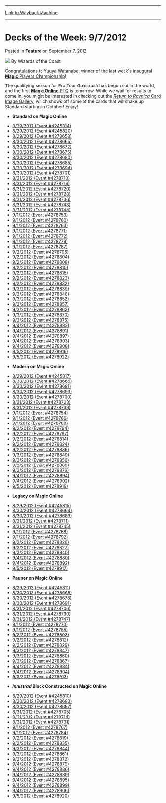 
---
[Link to Wayback Machine](https://web.archive.org/web/20220121014611/https://magic.wizards.com/en/articles/archive/feature/decks-week-972012-2012-09-07)

[_metadata_:wayback_url]:- "https://magic.wizards.com/en/articles/archive/feature/decks-week-972012-2012-09-07"
[_metadata_:wayback_raw_url]:- "https://web.archive.org/web/20220121014611id_/https://magic.wizards.com/en/articles/archive/feature/decks-week-972012-2012-09-07"
[_metadata_:wayback_capture_timestamp]:- "2022-01-21 01:46:11+00:00"
[_metadata_:description]:- "Congratulations to Yuuya Watanabe, winner of the last week's inaugural Magic Players Championship! The qualifying season for Pro Tour Gatecrash has begun out in the world, and the first Magic Online PTQ is tomorrow. While we wait for results to come in, you might be interested in checking out the Return to Ravnica Card Image Gallery, which shows off some of the cards that will"
[_metadata_:generator]:- "Drupal 7 (http://drupal.org)"
---


Decks of the Week: 9/7/2012
===========================



 Posted in **Feature**
 on September 7, 2012 






![](https://media.magic.wizards.com/styles/auth_small/public/images/person/wizards_author.jpg)
By Wizards of the Coast











Congratulations to Yuuya Watanabe, winner of the last week's inaugural [**Magic** Players Championship](/en/events/coverage/watanabe-wins-magic-players-championship)!   
  
 The qualifying season for Pro Tour *Gatecrash* has begun out in the world, and the first [**Magic Online** PTQ](http://www.wizards.com/Magic/TCG/Article.aspx?x=mtg/tcg/events/ptqmtgo/gatecrash/13) is tomorrow. While we wait for results to come in, you might be interested in checking out the [*Return to Ravnica* Card Image Gallery](http://www.wizards.com/magic/tcg/article.aspx?x=mtg/tcg/returntoravnica/cig), which shows off some of the cards that will shake up Standard starting in October! Enjoy! 

* **Standard on Magic Online**
+ [8/29/2012 (Event #4245814)](http://archive.wizards.com/Magic/Digital/MagicOnlineTourn.aspx?x=mtg/digital/magiconline/tourn/4245814)
+ [8/29/2012 (Event #4245820)](http://archive.wizards.com/Magic/Digital/MagicOnlineTourn.aspx?x=mtg/digital/magiconline/tourn/4245820)
+ [8/29/2012 (Event #4278658)](http://archive.wizards.com/Magic/Digital/MagicOnlineTourn.aspx?x=mtg/digital/magiconline/tourn/4278658)
+ [8/30/2012 (Event #4278665)](http://archive.wizards.com/Magic/Digital/MagicOnlineTourn.aspx?x=mtg/digital/magiconline/tourn/4278665)
+ [8/30/2012 (Event #4278672)](http://archive.wizards.com/Magic/Digital/MagicOnlineTourn.aspx?x=mtg/digital/magiconline/tourn/4278672)
+ [8/30/2012 (Event #4278675)](http://archive.wizards.com/Magic/Digital/MagicOnlineTourn.aspx?x=mtg/digital/magiconline/tourn/4278675)
+ [8/30/2012 (Event #4278680)](http://archive.wizards.com/Magic/Digital/MagicOnlineTourn.aspx?x=mtg/digital/magiconline/tourn/4278680)
+ [8/30/2012 (Event #4278685)](http://archive.wizards.com/Magic/Digital/MagicOnlineTourn.aspx?x=mtg/digital/magiconline/tourn/4278685)
+ [8/30/2012 (Event #4278694)](http://archive.wizards.com/Magic/Digital/MagicOnlineTourn.aspx?x=mtg/digital/magiconline/tourn/4278694)
+ [8/30/2012 (Event #4278701)](http://archive.wizards.com/Magic/Digital/MagicOnlineTourn.aspx?x=mtg/digital/magiconline/tourn/4278701)
+ [8/31/2012 (Event #4278710)](http://archive.wizards.com/Magic/Digital/MagicOnlineTourn.aspx?x=mtg/digital/magiconline/tourn/4278710)
+ [8/31/2012 (Event #4278716)](http://archive.wizards.com/Magic/Digital/MagicOnlineTourn.aspx?x=mtg/digital/magiconline/tourn/4278716)
+ [8/31/2012 (Event #4278720)](http://archive.wizards.com/Magic/Digital/MagicOnlineTourn.aspx?x=mtg/digital/magiconline/tourn/4278720)
+ [8/31/2012 (Event #4278728)](http://archive.wizards.com/Magic/Digital/MagicOnlineTourn.aspx?x=mtg/digital/magiconline/tourn/4278728)
+ [8/31/2012 (Event #4278736)](http://archive.wizards.com/Magic/Digital/MagicOnlineTourn.aspx?x=mtg/digital/magiconline/tourn/4278736)
+ [8/31/2012 (Event #4278743)](http://archive.wizards.com/Magic/Digital/MagicOnlineTourn.aspx?x=mtg/digital/magiconline/tourn/4278743)
+ [8/31/2012 (Event #4278744)](http://archive.wizards.com/Magic/Digital/MagicOnlineTourn.aspx?x=mtg/digital/magiconline/tourn/4278744)
+ [9/1/2012 (Event #4278753)](http://archive.wizards.com/Magic/Digital/MagicOnlineTourn.aspx?x=mtg/digital/magiconline/tourn/4278753)
+ [9/1/2012 (Event #4278760)](http://archive.wizards.com/Magic/Digital/MagicOnlineTourn.aspx?x=mtg/digital/magiconline/tourn/4278760)
+ [9/1/2012 (Event #4278763)](http://archive.wizards.com/Magic/Digital/MagicOnlineTourn.aspx?x=mtg/digital/magiconline/tourn/4278763)
+ [9/1/2012 (Event #4278771)](http://archive.wizards.com/Magic/Digital/MagicOnlineTourn.aspx?x=mtg/digital/magiconline/tourn/4278771)
+ [9/1/2012 (Event #4278772)](http://archive.wizards.com/Magic/Digital/MagicOnlineTourn.aspx?x=mtg/digital/magiconline/tourn/4278772)
+ [9/1/2012 (Event #4278779)](http://archive.wizards.com/Magic/Digital/MagicOnlineTourn.aspx?x=mtg/digital/magiconline/tourn/4278779)
+ [9/1/2012 (Event #4278787)](http://archive.wizards.com/Magic/Digital/MagicOnlineTourn.aspx?x=mtg/digital/magiconline/tourn/4278787)
+ [9/2/2012 (Event #4278795)](http://archive.wizards.com/Magic/Digital/MagicOnlineTourn.aspx?x=mtg/digital/magiconline/tourn/4278795)
+ [9/2/2012 (Event #4278804)](http://archive.wizards.com/Magic/Digital/MagicOnlineTourn.aspx?x=mtg/digital/magiconline/tourn/4278804)
+ [9/2/2012 (Event #4278808)](http://archive.wizards.com/Magic/Digital/MagicOnlineTourn.aspx?x=mtg/digital/magiconline/tourn/4278808)
+ [9/2/2012 (Event #4278810)](http://archive.wizards.com/Magic/Digital/MagicOnlineTourn.aspx?x=mtg/digital/magiconline/tourn/4278810)
+ [9/2/2012 (Event #4278815)](http://archive.wizards.com/Magic/Digital/MagicOnlineTourn.aspx?x=mtg/digital/magiconline/tourn/4278815)
+ [9/2/2012 (Event #4278823)](http://archive.wizards.com/Magic/Digital/MagicOnlineTourn.aspx?x=mtg/digital/magiconline/tourn/4278823)
+ [9/2/2012 (Event #4278832)](http://archive.wizards.com/Magic/Digital/MagicOnlineTourn.aspx?x=mtg/digital/magiconline/tourn/4278832)
+ [9/3/2012 (Event #4278839)](http://archive.wizards.com/Magic/Digital/MagicOnlineTourn.aspx?x=mtg/digital/magiconline/tourn/4278839)
+ [9/3/2012 (Event #4278848)](http://archive.wizards.com/Magic/Digital/MagicOnlineTourn.aspx?x=mtg/digital/magiconline/tourn/4278848)
+ [9/3/2012 (Event #4278852)](http://archive.wizards.com/Magic/Digital/MagicOnlineTourn.aspx?x=mtg/digital/magiconline/tourn/4278852)
+ [9/3/2012 (Event #4278857)](http://archive.wizards.com/Magic/Digital/MagicOnlineTourn.aspx?x=mtg/digital/magiconline/tourn/4278857)
+ [9/3/2012 (Event #4278863)](http://archive.wizards.com/Magic/Digital/MagicOnlineTourn.aspx?x=mtg/digital/magiconline/tourn/4278863)
+ [9/3/2012 (Event #4278870)](http://archive.wizards.com/Magic/Digital/MagicOnlineTourn.aspx?x=mtg/digital/magiconline/tourn/4278870)
+ [9/3/2012 (Event #4278875)](http://archive.wizards.com/Magic/Digital/MagicOnlineTourn.aspx?x=mtg/digital/magiconline/tourn/4278875)
+ [9/4/2012 (Event #4278883)](http://archive.wizards.com/Magic/Digital/MagicOnlineTourn.aspx?x=mtg/digital/magiconline/tourn/4278883)
+ [9/4/2012 (Event #4278891)](http://archive.wizards.com/Magic/Digital/MagicOnlineTourn.aspx?x=mtg/digital/magiconline/tourn/4278891)
+ [9/4/2012 (Event #4278897)](http://archive.wizards.com/Magic/Digital/MagicOnlineTourn.aspx?x=mtg/digital/magiconline/tourn/4278897)
+ [9/4/2012 (Event #4278903)](http://archive.wizards.com/Magic/Digital/MagicOnlineTourn.aspx?x=mtg/digital/magiconline/tourn/4278903)
+ [9/4/2012 (Event #4278908)](http://archive.wizards.com/Magic/Digital/MagicOnlineTourn.aspx?x=mtg/digital/magiconline/tourn/4278908)
+ [9/5/2012 (Event #4278916)](http://archive.wizards.com/Magic/Digital/MagicOnlineTourn.aspx?x=mtg/digital/magiconline/tourn/4278916)
+ [9/5/2012 (Event #4278922)](http://archive.wizards.com/Magic/Digital/MagicOnlineTourn.aspx?x=mtg/digital/magiconline/tourn/4278922)
* **Modern on Magic Online**
+ [8/29/2012 (Event #4245817)](http://archive.wizards.com/Magic/Digital/MagicOnlineTourn.aspx?x=mtg/digital/magiconline/tourn/4245817)
+ [8/30/2012 (Event #4278666)](http://archive.wizards.com/Magic/Digital/MagicOnlineTourn.aspx?x=mtg/digital/magiconline/tourn/4278666)
+ [8/30/2012 (Event #4278681)](http://archive.wizards.com/Magic/Digital/MagicOnlineTourn.aspx?x=mtg/digital/magiconline/tourn/4278681)
+ [8/30/2012 (Event #4278693)](http://archive.wizards.com/Magic/Digital/MagicOnlineTourn.aspx?x=mtg/digital/magiconline/tourn/4278693)
+ [8/30/2012 (Event #4278700)](http://archive.wizards.com/Magic/Digital/MagicOnlineTourn.aspx?x=mtg/digital/magiconline/tourn/4278700)
+ [8/31/2012 (Event #4278723)](http://archive.wizards.com/Magic/Digital/MagicOnlineTourn.aspx?x=mtg/digital/magiconline/tourn/4278723)
+ [8/31/2012 (Event #4278739)](http://archive.wizards.com/Magic/Digital/MagicOnlineTourn.aspx?x=mtg/digital/magiconline/tourn/4278739)
+ [9/1/2012 (Event #4278754)](http://archive.wizards.com/Magic/Digital/MagicOnlineTourn.aspx?x=mtg/digital/magiconline/tourn/4278754)
+ [9/1/2012 (Event #4278766)](http://archive.wizards.com/Magic/Digital/MagicOnlineTourn.aspx?x=mtg/digital/magiconline/tourn/4278766)
+ [9/1/2012 (Event #4278780)](http://archive.wizards.com/Magic/Digital/MagicOnlineTourn.aspx?x=mtg/digital/magiconline/tourn/4278780)
+ [9/2/2012 (Event #4278794)](http://archive.wizards.com/Magic/Digital/MagicOnlineTourn.aspx?x=mtg/digital/magiconline/tourn/4278794)
+ [9/2/2012 (Event #4278797)](http://archive.wizards.com/Magic/Digital/MagicOnlineTourn.aspx?x=mtg/digital/magiconline/tourn/4278797)
+ [9/2/2012 (Event #4278814)](http://archive.wizards.com/Magic/Digital/MagicOnlineTourn.aspx?x=mtg/digital/magiconline/tourn/4278814)
+ [9/2/2012 (Event #4278824)](http://archive.wizards.com/Magic/Digital/MagicOnlineTourn.aspx?x=mtg/digital/magiconline/tourn/4278824)
+ [9/2/2012 (Event #4278836)](http://archive.wizards.com/Magic/Digital/MagicOnlineTourn.aspx?x=mtg/digital/magiconline/tourn/4278836)
+ [9/3/2012 (Event #4278849)](http://archive.wizards.com/Magic/Digital/MagicOnlineTourn.aspx?x=mtg/digital/magiconline/tourn/4278849)
+ [9/3/2012 (Event #4278856)](http://archive.wizards.com/Magic/Digital/MagicOnlineTourn.aspx?x=mtg/digital/magiconline/tourn/4278856)
+ [9/3/2012 (Event #4278869)](http://archive.wizards.com/Magic/Digital/MagicOnlineTourn.aspx?x=mtg/digital/magiconline/tourn/4278869)
+ [9/3/2012 (Event #4278876)](http://archive.wizards.com/Magic/Digital/MagicOnlineTourn.aspx?x=mtg/digital/magiconline/tourn/4278876)
+ [9/4/2012 (Event #4278894)](http://archive.wizards.com/Magic/Digital/MagicOnlineTourn.aspx?x=mtg/digital/magiconline/tourn/4278894)
+ [9/4/2012 (Event #4278902)](http://archive.wizards.com/Magic/Digital/MagicOnlineTourn.aspx?x=mtg/digital/magiconline/tourn/4278902)
+ [9/5/2012 (Event #4278919)](http://archive.wizards.com/Magic/Digital/MagicOnlineTourn.aspx?x=mtg/digital/magiconline/tourn/4278919)
* **Legacy on Magic Online**
+ [8/29/2012 (Event #4245815)](http://archive.wizards.com/Magic/Digital/MagicOnlineTourn.aspx?x=mtg/digital/magiconline/tourn/4245815)
+ [8/30/2012 (Event #4278664)](http://archive.wizards.com/Magic/Digital/MagicOnlineTourn.aspx?x=mtg/digital/magiconline/tourn/4278664)
+ [8/30/2012 (Event #4278689)](http://archive.wizards.com/Magic/Digital/MagicOnlineTourn.aspx?x=mtg/digital/magiconline/tourn/4278689)
+ [8/31/2012 (Event #4278711)](http://archive.wizards.com/Magic/Digital/MagicOnlineTourn.aspx?x=mtg/digital/magiconline/tourn/4278711)
+ [8/31/2012 (Event #4278745)](http://archive.wizards.com/Magic/Digital/MagicOnlineTourn.aspx?x=mtg/digital/magiconline/tourn/4278745)
+ [9/1/2012 (Event #4278768)](http://archive.wizards.com/Magic/Digital/MagicOnlineTourn.aspx?x=mtg/digital/magiconline/tourn/4278768)
+ [9/1/2012 (Event #4278792)](http://archive.wizards.com/Magic/Digital/MagicOnlineTourn.aspx?x=mtg/digital/magiconline/tourn/4278792)
+ [9/2/2012 (Event #4278826)](http://archive.wizards.com/Magic/Digital/MagicOnlineTourn.aspx?x=mtg/digital/magiconline/tourn/4278826)
+ [9/2/2012 (Event #4278827)](http://archive.wizards.com/Magic/Digital/MagicOnlineTourn.aspx?x=mtg/digital/magiconline/tourn/4278827)
+ [9/3/2012 (Event #4278840)](http://archive.wizards.com/Magic/Digital/MagicOnlineTourn.aspx?x=mtg/digital/magiconline/tourn/4278840)
+ [9/4/2012 (Event #4278880)](http://archive.wizards.com/Magic/Digital/MagicOnlineTourn.aspx?x=mtg/digital/magiconline/tourn/4278880)
+ [9/4/2012 (Event #4278892)](http://archive.wizards.com/Magic/Digital/MagicOnlineTourn.aspx?x=mtg/digital/magiconline/tourn/4278892)
+ [9/5/2012 (Event #4278917)](http://archive.wizards.com/Magic/Digital/MagicOnlineTourn.aspx?x=mtg/digital/magiconline/tourn/4278917)
* **Pauper on Magic Online**
+ [8/29/2012 (Event #4245811)](http://archive.wizards.com/Magic/Digital/MagicOnlineTourn.aspx?x=mtg/digital/magiconline/tourn/4245811)
+ [8/30/2012 (Event #4278668)](http://archive.wizards.com/Magic/Digital/MagicOnlineTourn.aspx?x=mtg/digital/magiconline/tourn/4278668)
+ [8/30/2012 (Event #4278678)](http://archive.wizards.com/Magic/Digital/MagicOnlineTourn.aspx?x=mtg/digital/magiconline/tourn/4278678)
+ [8/30/2012 (Event #4278691)](http://archive.wizards.com/Magic/Digital/MagicOnlineTourn.aspx?x=mtg/digital/magiconline/tourn/4278691)
+ [8/31/2012 (Event #4278706)](http://archive.wizards.com/Magic/Digital/MagicOnlineTourn.aspx?x=mtg/digital/magiconline/tourn/4278706)
+ [8/31/2012 (Event #4278730)](http://archive.wizards.com/Magic/Digital/MagicOnlineTourn.aspx?x=mtg/digital/magiconline/tourn/4278730)
+ [8/31/2012 (Event #4278747)](http://archive.wizards.com/Magic/Digital/MagicOnlineTourn.aspx?x=mtg/digital/magiconline/tourn/4278747)
+ [9/1/2012 (Event #4278770)](http://archive.wizards.com/Magic/Digital/MagicOnlineTourn.aspx?x=mtg/digital/magiconline/tourn/4278770)
+ [9/1/2012 (Event #4278785)](http://archive.wizards.com/Magic/Digital/MagicOnlineTourn.aspx?x=mtg/digital/magiconline/tourn/4278785)
+ [9/2/2012 (Event #4278803)](http://archive.wizards.com/Magic/Digital/MagicOnlineTourn.aspx?x=mtg/digital/magiconline/tourn/4278803)
+ [9/2/2012 (Event #4278812)](http://archive.wizards.com/Magic/Digital/MagicOnlineTourn.aspx?x=mtg/digital/magiconline/tourn/4278812)
+ [9/2/2012 (Event #4278829)](http://archive.wizards.com/Magic/Digital/MagicOnlineTourn.aspx?x=mtg/digital/magiconline/tourn/4278829)
+ [9/3/2012 (Event #4278847)](http://archive.wizards.com/Magic/Digital/MagicOnlineTourn.aspx?x=mtg/digital/magiconline/tourn/4278847)
+ [9/3/2012 (Event #4278860)](http://archive.wizards.com/Magic/Digital/MagicOnlineTourn.aspx?x=mtg/digital/magiconline/tourn/4278860)
+ [9/3/2012 (Event #4278867)](http://archive.wizards.com/Magic/Digital/MagicOnlineTourn.aspx?x=mtg/digital/magiconline/tourn/4278867)
+ [9/4/2012 (Event #4278884)](http://archive.wizards.com/Magic/Digital/MagicOnlineTourn.aspx?x=mtg/digital/magiconline/tourn/4278884)
+ [9/4/2012 (Event #4278904)](http://archive.wizards.com/Magic/Digital/MagicOnlineTourn.aspx?x=mtg/digital/magiconline/tourn/4278904)
+ [9/5/2012 (Event #4278913)](http://archive.wizards.com/Magic/Digital/MagicOnlineTourn.aspx?x=mtg/digital/magiconline/tourn/4278913)
* ***Innistrad* Block Constructed on Magic Online**
+ [8/29/2012 (Event #4245810)](http://archive.wizards.com/Magic/Digital/MagicOnlineTourn.aspx?x=mtg/digital/magiconline/tourn/4245810)
+ [8/30/2012 (Event #4278683)](http://archive.wizards.com/Magic/Digital/MagicOnlineTourn.aspx?x=mtg/digital/magiconline/tourn/4278683)
+ [8/30/2012 (Event #4278697)](http://archive.wizards.com/Magic/Digital/MagicOnlineTourn.aspx?x=mtg/digital/magiconline/tourn/4278697)
+ [8/31/2012 (Event #4278705)](http://archive.wizards.com/Magic/Digital/MagicOnlineTourn.aspx?x=mtg/digital/magiconline/tourn/4278705)
+ [8/31/2012 (Event #4278714)](http://archive.wizards.com/Magic/Digital/MagicOnlineTourn.aspx?x=mtg/digital/magiconline/tourn/4278714)
+ [8/31/2012 (Event #4278731)](http://archive.wizards.com/Magic/Digital/MagicOnlineTourn.aspx?x=mtg/digital/magiconline/tourn/4278731)
+ [9/1/2012 (Event #4278767)](http://archive.wizards.com/Magic/Digital/MagicOnlineTourn.aspx?x=mtg/digital/magiconline/tourn/4278767)
+ [9/1/2012 (Event #4278784)](http://archive.wizards.com/Magic/Digital/MagicOnlineTourn.aspx?x=mtg/digital/magiconline/tourn/4278784)
+ [9/2/2012 (Event #4278819)](http://archive.wizards.com/Magic/Digital/MagicOnlineTourn.aspx?x=mtg/digital/magiconline/tourn/4278819)
+ [9/2/2012 (Event #4278835)](http://archive.wizards.com/Magic/Digital/MagicOnlineTourn.aspx?x=mtg/digital/magiconline/tourn/4278835)
+ [9/3/2012 (Event #4278844)](http://archive.wizards.com/Magic/Digital/MagicOnlineTourn.aspx?x=mtg/digital/magiconline/tourn/4278844)
+ [9/3/2012 (Event #4278861)](http://archive.wizards.com/Magic/Digital/MagicOnlineTourn.aspx?x=mtg/digital/magiconline/tourn/4278861)
+ [9/3/2012 (Event #4278872)](http://archive.wizards.com/Magic/Digital/MagicOnlineTourn.aspx?x=mtg/digital/magiconline/tourn/4278872)
+ [9/4/2012 (Event #4278879)](http://archive.wizards.com/Magic/Digital/MagicOnlineTourn.aspx?x=mtg/digital/magiconline/tourn/4278879)
+ [9/4/2012 (Event #4278886)](http://archive.wizards.com/Magic/Digital/MagicOnlineTourn.aspx?x=mtg/digital/magiconline/tourn/4278886)
+ [9/4/2012 (Event #4278889)](http://archive.wizards.com/Magic/Digital/MagicOnlineTourn.aspx?x=mtg/digital/magiconline/tourn/4278889)
+ [9/4/2012 (Event #4278895)](http://archive.wizards.com/Magic/Digital/MagicOnlineTourn.aspx?x=mtg/digital/magiconline/tourn/4278895)
+ [9/4/2012 (Event #4278899)](http://archive.wizards.com/Magic/Digital/MagicOnlineTourn.aspx?x=mtg/digital/magiconline/tourn/4278899)
+ [9/4/2012 (Event #4278906)](http://archive.wizards.com/Magic/Digital/MagicOnlineTourn.aspx?x=mtg/digital/magiconline/tourn/4278906)
+ [9/5/2012 (Event #4278920)](http://archive.wizards.com/Magic/Digital/MagicOnlineTourn.aspx?x=mtg/digital/magiconline/tourn/4278920)






